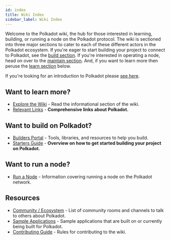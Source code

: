 ```yaml
---
id: index
title: Wiki Index
sidebar_label: Wiki Index
---
```


Welcome to the Polkadot wiki, the hub for those interested in learning, building, or running a node on the Polkadot protocol. The wiki is sectioned into three major sections to cater to each of these different actors in the Polkadot ecosystem. If you're eager to start building your project to connect to Polkadot, see the [build section](#want-to-build-on-polkadot). If you're interested in operating a node, head on over to the [maintain section](#want-to-run-a-node). And, if you want to learn more then peruse the [learn section](#want-to-learn-more) below.

If you're looking for an introduction to Polkadot please [see here](learn-introduction).

## Want to learn more?

- [Explore the Wiki](learn-introduction) - Read the informational section of the wiki.
- [Relevant Links](learn-relevant-links) - **Comprehensive links about Polkadot.**

## Want to build on Polkadot?

- [Builders Portal](build-index) - Tools, libraries, and resources to help you build.
- [Starters Guide](build-build-with-polkadot) - **Overview on how to get started building your project on Polkadot.**

## Want to run a node?

- [Run a Node](maintain-index) - Information covering running a node on the Polkadot network.

## Resources

- [Community / Ecosystem](community) - List of community rooms and channels to talk to others about Polkadot.
- [Sample Applications](build-examples-index) - Sample applications that are built on or currently being built for Polkadot.
- [Contributing Guide](contributing) - Rules for contributing to the wiki.
